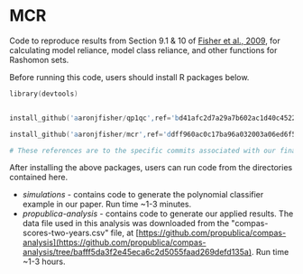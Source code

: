# MCR

Code to reproduce results from Section 9.1 & 10 of [Fisher et al., 2009](https://arxiv.org/abs/1801.01489), for calculating model reliance, model class reliance, and other functions for Rashomon sets.

Before running this code, users should install R packages below.

```S
library(devtools)


install_github('aaronjfisher/qp1qc',ref='bd41afc2d7a29a7b602ac1d40c4522335e8455c7')

install_github('aaronjfisher/mcr',ref='ddff960ac0c17ba96a032003a06ed6f56d676ee9')

# These references are to the specific commits associated with our final manuscript.
```

After installing the above packages, users can run code from the directories contained here.

* *simulations* - contains code to generate the polynomial classifier example in our paper. Run time ~1-3 minutes.
* *propublica-analysis* - contains code to generate our applied results. The data file used in this analysis was downloaded from the "compas-scores-two-years.csv" file, at [https://github.com/propublica/compas-analysis](https://github.com/propublica/compas-analysis/tree/bafff5da3f2e45eca6c2d5055faad269defd135a).  Run time ~1-3 hours.



